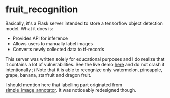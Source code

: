 # fruit_recognition

Basically, it's a Flask server intended to store a tensorflow object detection model. What it does is:

- Provides API for inference
- Allows users to manually label images
- Converts newly collected data to tf-records

This server was written solely for educational purposes and I do realize that it contains a lot of vulnerabilities. See the live demo [here](http://ucomputingchain.com:5000) and do not crash it intentionally ;) Note that it is able to recognize only watermelon, pineapple, grape, banana, starfruit and dragon fruit.

I should mention here that labelling part originated from [simple_image_annotator](https://github.com/sgp715/simple_image_annotator). It was noticeably redesigned though.